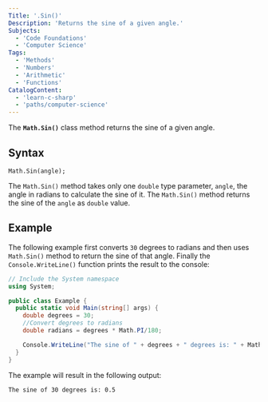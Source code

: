 ```yaml
---
Title: '.Sin()'
Description: 'Returns the sine of a given angle.'
Subjects:
  - 'Code Foundations'
  - 'Computer Science'
Tags:
  - 'Methods'
  - 'Numbers'
  - 'Arithmetic'
  - 'Functions' 
CatalogContent:
  - 'learn-c-sharp'
  - 'paths/computer-science'
---
```


The **`Math.Sin()`** class method returns the sine of a given angle.

## Syntax

```pseudo
Math.Sin(angle);
```

The `Math.Sin()` method takes only one `double` type parameter, `angle`, the angle in radians to calculate the sine of it. The `Math.Sin()` method returns the sine of the `angle` as `double` value.

## Example

The following example first converts `30` degrees to radians and then uses `Math.Sin()` method to return the sine of that angle. Finally the `Console.WriteLine()` function prints the result to the console:

```cs
// Include the System namespace
using System;

public class Example {
  public static void Main(string[] args) {
    double degrees = 30;
    //Convert degrees to radians
    double radians = degrees * Math.PI/180;

    Console.WriteLine("The sine of " + degrees + " degrees is: " + Math.Sin(radians));
  }
}
```

The example will result in the following output:

```shell
The sine of 30 degrees is: 0.5
```
